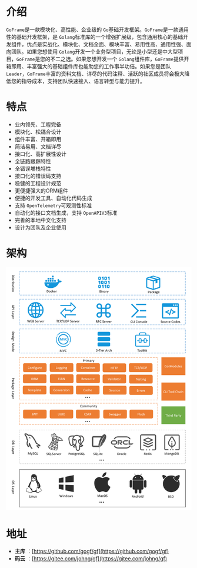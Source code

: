 # 介绍

`GoFrame`是一款模块化、高性能、企业级的 `Go`基础开发框架。`GoFrame`是一款通用性的基础开发框架，是 `Golang`标准库的一个增强扩展级，包含通用核心的基础开发组件，优点是实战化、模块化、文档全面、模块丰富、易用性高、通用性强、面向团队。如果您想使用 `Golang`开发一个业务型项目，无论是小型还是中大型项目，`GoFrame`是您的不二之选。如果您想开发一个 `Golang`组件库，`GoFrame`提供开箱即用、丰富强大的基础组件库也能助您的工作事半功倍。如果您是团队 `Leader`，`GoFrame`丰富的资料文档、详尽的代码注释、活跃的社区成员将会极大降低您的指导成本，支持团队快速接入、语言转型与能力提升。

# 特点

* 业内领先、工程完备
* 模块化、松耦合设计
* 组件丰富、开箱即用
* 简洁易用、文档详尽
* 接口化、高扩展性设计
* 全链路跟踪特性
* 全错误堆栈特性
* 接口化的错误码支持
* 稳健的工程设计规范
* 更便捷强大的ORM组件
* 便捷的开发工具、自动化代码生成
* 支持 `OpenTelemetry`可观测性标准
* 自动化的接口文档生成，支持 `OpenAPIV3`标准
* 完善的本地中文化支持
* 设计为团队及企业使用

# 架构

![img](arch.png)

# 地址

* **主库** ：[https://github.com/gogf/gf](https://github.com/gogf/gf)
* **码云** ：[https://gitee.com/johng/gf](https://gitee.com/johng/gf)
